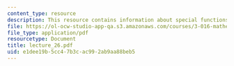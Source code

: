 ```yaml
---
content_type: resource
description: This resource contains information about special functions.
file: https://ol-ocw-studio-app-qa.s3.amazonaws.com/courses/3-016-mathematics-for-materials-scientists-and-engineers-fall-2005/e1dee19b5cc47b3cac992ab9aa88beb5_lecture_26.pdf
file_type: application/pdf
resourcetype: Document
title: lecture_26.pdf
uid: e1dee19b-5cc4-7b3c-ac99-2ab9aa88beb5
---
```

